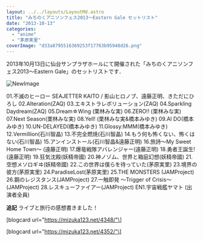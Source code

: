 ```yaml
---
layout: ../../layouts/LayoutMd.astro
title: "みちのくアニソンフェス2013～Eastern Gale セットリスト"
date: "2013-10-13"
categories: 
  - "anime"
  - "茅原実里"
coverImage: "d33a8795516369253f17763b95948d26.png"
---
```


2013年10月13日に仙台サンプラザホールにて開催された「みちのくアニソンフェス2013～Eastern Gale」のセットリストです．

![NewImage](images/NewImage.png "NewImage.png")

01.不滅のヒーロー SEAJETTER KAITO / 影山ヒロノブ、遠藤正明、きただにひろし 02.Alteration(ZAQ) 03.エキストラレボリューション(ZAQ) 04.Sparkling Daydream(ZAQ) 05.Dream☆Wing (栗林みな実) 06.ZERO!! (栗林みな実) 07.Next Season(栗林みな実) 08.Yell! (栗林みな実&橋本みゆき) 09.AI DO(橋本みゆき) 10.UN-DELAYED(橋本みゆき) 11.Glossy:MMM(橋本みゆき) 12.Vermillion(石川智晶) 13.不完全燃焼(石川智晶) 14.もう何も怖くない、怖くはない(石川智晶) 15.アンインストール(石川智晶&遠藤正明) 16.旅詩～My Sweet Home Town～ (遠藤正明) 17.爆竜戦隊アバレンジャー(遠藤正明) 18.勇者王誕生!(遠藤正明) 19.狂気沈殿(妖精帝國) 20.神ノゾム、世界と箱庭幻想(妖精帝國) 21.空想メソロギヰ(妖精帝國) 22.この世界は僕らを待っていた(茅原実里) 23.境界の彼方(茅原実里) 24.ParadiseLost(茅原実里) 25.THE MONSTERS (JAMProject) 26.鋼のレジスタンス(JAMProject) 27.一触即発 〜Trigger of Crisis〜 (JAMProject) 28.レスキューファイアー(JAMProject) EN1.宇宙戦艦ヤマト (出演者全員)

**追記** ライブと旅行の感想書きました！

\[blogcard url="https://mizuka123.net/4348/"\]

\[blogcard url="https://mizuka123.net/4352/"\]
